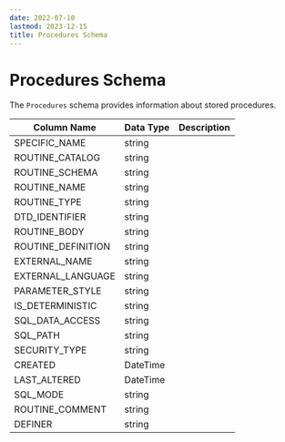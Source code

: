 ```yaml
---
date: 2022-07-10
lastmod: 2023-12-15
title: Procedures Schema
---
```


# Procedures Schema

The `Procedures` schema provides information about stored procedures.

Column Name | Data Type | Description
--- | --- | ---
SPECIFIC_NAME | string | 
ROUTINE_CATALOG | string | 
ROUTINE_SCHEMA | string | 
ROUTINE_NAME | string | 
ROUTINE_TYPE | string | 
DTD_IDENTIFIER | string | 
ROUTINE_BODY | string | 
ROUTINE_DEFINITION | string | 
EXTERNAL_NAME | string | 
EXTERNAL_LANGUAGE | string | 
PARAMETER_STYLE | string | 
IS_DETERMINISTIC | string | 
SQL_DATA_ACCESS | string | 
SQL_PATH | string | 
SECURITY_TYPE | string | 
CREATED | DateTime | 
LAST_ALTERED | DateTime | 
SQL_MODE | string | 
ROUTINE_COMMENT | string | 
DEFINER | string | 

